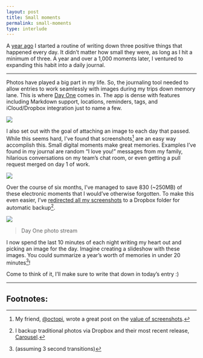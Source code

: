 ```yaml
---
layout: post
title: Small moments
permalink: small-moments
type: interlude
---
```


A [year ago](/on-forming-habits) I started a routine of writing down three positive things that happened every day. It didn’t matter how small they were, as long as I hit a minimum of three. A year and over a 1,000 moments later, I ventured to expanding this habit into a daily journal.

---

Photos have played a big part in my life. So, the journaling tool needed to allow entries to work seamlessly with images during my trips down memory lane. This is where [Day One](http://dayoneapp.com) comes in. The app is dense with features including Markdown support, locations, reminders, tags, and iCloud/Dropbox integration just to name a few.

![](/public/images/day-one.png)

I also set out with the goal of attaching an image to each day that passed. While this seems hard, I’ve found that screenshots[^1] are an easy way accomplish this. Small digital moments make great memories. Examples I’ve found in my journal are random “I love you!” messages from my family, hilarious conversations on my team’s chat room, or even getting a pull request merged on day 1 of work.

![](/public/images/imgur-pr.png)

Over the course of six months, I’ve managed to save 830 (~250MB) of these electronic moments that I would’ve otherwise forgotten. To make this even easier, I’ve [redirected all my screenshots](http://osxdaily.com/2011/01/26/change-the-screenshot-save-file-location-in-mac-os-x/) to a Dropbox folder for automatic backup[^2].

![](/public/images/day-one-photos.png)

> Day One photo stream

I now spend the last 10 minutes of each night writing my heart out and picking an image for the day. Imagine creating a slideshow with these images. You could summarize a year’s worth of memories in under 20 minutes[^3]!

Come to think of it, I’ll make sure to write that down in today’s entry :)

---

## Footnotes:

[^1]: My friend, [@octopi](https://twitter.com/octopi), wrote a great post on the [value of screenshots](http://words.davidhu.me/screenshots/).

[^2]: I backup traditional photos via Dropbox and their most recent release, [Carousel](https://www.carousel.com/).

[^3]: (assuming 3 second transitions)
